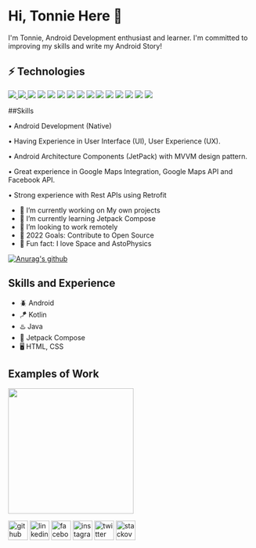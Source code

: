 

# Hi, Tonnie Here 👋 

I'm Tonnie, Android Development enthusiast and learner. I'm committed to improving my skills and write my Android Story!

<p align = "center">
  
## ⚡ Technologies
 <a href="https://kotlinlang.org"><img src="https://img.shields.io/badge/Kotlin-2C2D72?&style=for-the-badge&logo=kotlin&logoColor=lightpurple" /> </a>
 <a href="https://www.oracle.com/ke/java/"><img src="https://img.shields.io/badge/Java-F70000?&style=for-the-badge&logo=coffeescript&logoColor=lightpurple" /> </a>
<a href="https://www.android.com"><img src="https://img.shields.io/badge/Android-02303A.svg?style=for-the-badge&logo=android&logoColor=dark"></a>
 <a href="https://firebase.google.com/" target="_blank"><img src="https://img.shields.io/badge/Firebase-FFCA28?style=for-the-badge&logo=firebase&logoColor=orange"></a>
<a href="https://groovy-lang.org/"><img src="https://img.shields.io/badge/groovy-4298B8?&style=for-the-badge&logo=apache groovy&logoColor=black"/></a>
<a href="https://www.json.org/json-en.html"><img src="https://img.shields.io/badge/json-000000?style=for-the-badge&logo=json&logoColor=white"></a>
<a href="https://www.r-project.org"><img src="https://img.shields.io/badge/r%20-%231572B6.svg?&style=for-the-badge&logo=r&logoColor=white"/></a>
<a href="https://powerbi.microsoft.com/en-au/"><img src="https://img.shields.io/badge/Power%20BI-F2C811?style=for-the-badge&logo=Power%20BI&logoColor=black"/></a>
<a href="https://www.postman.com"><img src="https://img.shields.io/badge/postman%20-%23F05033.svg?&style=for-the-badge&logo=postman&logoColor=white"/></a>
<a href="https://github.com"><img src="https://img.shields.io/badge/github%20-%23121011.svg?&style=for-the-badge&logo=github&logoColor=white"/></a>
<a href="https://git-scm.com"><img src="https://img.shields.io/badge/git%20-%23F05033.svg?&style=for-the-badge&logo=git&logoColor=white"/></a>
 <a href="https://www.javascript.com"><img src="https://img.shields.io/badge/javascript%20-%23323330.svg?&style=for-the-badge&logo=javascript&logoColor=%23F7DF1E"/></a>
<a href="https://www.microsoft.com/en-us/sql-server/sql-server-downloads"><img src="https://img.shields.io/badge/SQL%20Server-CC2927?style=for-the-badge&logo=microsoft%20sql%20server&logoColor=white"></a>
<a href="https://www.postgresql.org"><img src="https://img.shields.io/badge/postgresql-%23316192.svg?style=for-the-badge&logo=postgresql&logoColor=white"></a>
<a href="https://www.sqlite.org/index.html"><img src="https://img.shields.io/badge/sqlite-%2307405e.svg?style=for-the-badge&logo=sqlite&logoColor=white"></a>
  </p>



##Skills



• Android Development (Native)

• Having Experience in User Interface (UI), User Experience (UX).

• Android Architecture Components (JetPack) with MVVM design pattern.

• Great experience in Google Maps Integration, Google Maps API and Facebook API.

• Strong experience with Rest APIs using Retrofit



- 🔭 I’m currently working on My own projects 
- 🌱 I’m currently learning Jetpack Compose 
- 👯 I’m looking to work remotely
- 🥅 2022 Goals: Contribute to Open Source
- 🚀 Fun fact: I love Space and AstoPhysics

[![Anurag's github](https://github-readme-stats.vercel.app/api?username=Tonnie-Dev)](https//github.com/anuraghazra/github-readme-stats)

## Skills and Experience

* 🪲 Android
* 🪁 Kotlin
* ♨️ Java
* 💎 Jetpack Compose
* 🖥️ HTML, CSS

## Examples of Work
<img src="https://github.com/Tonnie-Dev/Tonnie-Dev/blob/master/astro_photos_gif.gif" width="256"/>

[<img src='https://cdn.jsdelivr.net/npm/simple-icons@3.0.1/icons/github.svg' alt='github' height='40'>](https://github.com/Tonnie-Dev)  [<img src='https://cdn.jsdelivr.net/npm/simple-icons@3.0.1/icons/linkedin.svg' alt='linkedin' height='40'>](https://www.linkedin.com/in/antony-muchiri/)  [<img src='https://cdn.jsdelivr.net/npm/simple-icons@3.0.1/icons/facebook.svg' alt='facebook' height='40'>](https://www.facebook.com/vfanadez)  [<img src='https://cdn.jsdelivr.net/npm/simple-icons@3.0.1/icons/instagram.svg' alt='instagram' height='40'>](https://www.instagram.com/tonnie_dev/)  [<img src='https://cdn.jsdelivr.net/npm/simple-icons@3.0.1/icons/twitter.svg' alt='twitter' height='40'>](https://twitter.com/Tonnie_Dev)  [<img src='https://cdn.jsdelivr.net/npm/simple-icons@3.0.1/icons/stackoverflow.svg' alt='stackoverflow' height='40'>](https://stackoverflow.com/users/7839518)  


